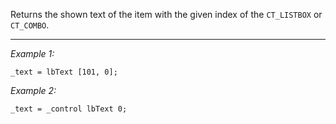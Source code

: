 Returns the shown text of the item with the given index of the `CT_LISTBOX` or `CT_COMBO`.


---
*Example 1:*
```sqf
_text = lbText [101, 0];
```

*Example 2:*
```sqf
_text = _control lbText 0;
```